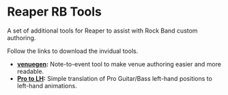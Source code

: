 # Reaper RB Tools

A set of additional tools for Reaper to assist with Rock Band custom authoring.

Follow the links to download the invidual tools.
* **[venuegen](https://github.com/kueller/venuegen/tree/d53830f9e566da3c85c50977dbc725dba800db71):** Note-to-event tool to make venue authoring easier and more readable.
* **[Pro to LH](https://github.com/kueller/ProToLH/tree/96bc7d53f61653f72992d48431e3ad00a578c3d8):** Simple translation of Pro Guitar/Bass left-hand positions to left-hand animations.
